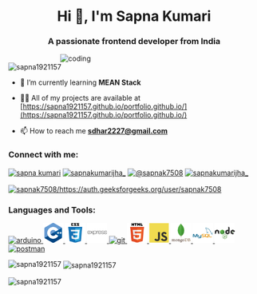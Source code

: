 <h1 align="center">Hi 👋, I'm Sapna Kumari</h1>
<h3 align="center">A passionate frontend developer from India</h3>

<img src="https://camo.githubusercontent.com/cae12fddd9d6982901d82580bdf321d81fb299141098ca1c2d4891870827bf17/68747470733a2f2f6d69726f2e6d656469756d2e636f6d2f6d61782f313336302f302a37513379765349765f7430696f4a2d5a2e676966" alt="coding" align="right" width="400">

<p align="left"> <img src="https://komarev.com/ghpvc/?username=sapna1921157&label=Profile%20views&color=0e75b6&style=flat" alt="sapna1921157" /> </p>

- 🌱 I’m currently learning **MEAN Stack**

- 👨‍💻 All of my projects are available at [https://sapna1921157.github.io/portfolio.github.io/](https://sapna1921157.github.io/portfolio.github.io/)

- 📫 How to reach me **sdhar2227@gmail.com**

<h3 align="left">Connect with me:</h3>
<p align="left">
<a href="https://linkedin.com/in/sapna kumari" target="blank"><img align="center" src="https://raw.githubusercontent.com/rahuldkjain/github-profile-readme-generator/master/src/images/icons/Social/linked-in-alt.svg" alt="sapna kumari" height="30" width="40" /></a>
<a href="https://instagram.com/sapnakumarijha_" target="blank"><img align="center" src="https://raw.githubusercontent.com/rahuldkjain/github-profile-readme-generator/master/src/images/icons/Social/instagram.svg" alt="sapnakumarijha_" height="30" width="40" /></a>
<a href="https://www.hackerrank.com/@sapnak7508" target="blank"><img align="center" src="https://raw.githubusercontent.com/rahuldkjain/github-profile-readme-generator/master/src/images/icons/Social/hackerrank.svg" alt="@sapnak7508" height="30" width="40" /></a>
<a href="https://www.leetcode.com/sapnakumarijha_" target="blank"><img align="center" src="https://raw.githubusercontent.com/rahuldkjain/github-profile-readme-generator/master/src/images/icons/Social/leet-code.svg" alt="sapnakumarijha_" height="30" width="40" /></a>

<a href="https://auth.geeksforgeeks.org/user/sapnak7508/https://auth.geeksforgeeks.org/user/sapnak7508" target="blank"><img align="center" src="https://raw.githubusercontent.com/rahuldkjain/github-profile-readme-generator/master/src/images/icons/Social/geeks-for-geeks.svg" alt="sapnak7508/https://auth.geeksforgeeks.org/user/sapnak7508" height="30" width="40" /></a>
</p>

<h3 align="left">Languages and Tools:</h3>
<p align="left"> <a href="https://www.arduino.cc/" target="_blank" rel="noreferrer"> <img src="https://cdn.worldvectorlogo.com/logos/arduino-1.svg" alt="arduino" width="40" height="40"/> </a> <a href="https://www.w3schools.com/cpp/" target="_blank" rel="noreferrer"> <img src="https://raw.githubusercontent.com/devicons/devicon/master/icons/cplusplus/cplusplus-original.svg" alt="cplusplus" width="40" height="40"/> </a> <a href="https://www.w3schools.com/css/" target="_blank" rel="noreferrer"> <img src="https://raw.githubusercontent.com/devicons/devicon/master/icons/css3/css3-original-wordmark.svg" alt="css3" width="40" height="40"/> </a> <a href="https://expressjs.com" target="_blank" rel="noreferrer"> <img src="https://raw.githubusercontent.com/devicons/devicon/master/icons/express/express-original-wordmark.svg" alt="express" width="40" height="40"/> </a> <a href="https://git-scm.com/" target="_blank" rel="noreferrer"> <img src="https://www.vectorlogo.zone/logos/git-scm/git-scm-icon.svg" alt="git" width="40" height="40"/> </a> <a href="https://www.w3.org/html/" target="_blank" rel="noreferrer"> <img src="https://raw.githubusercontent.com/devicons/devicon/master/icons/html5/html5-original-wordmark.svg" alt="html5" width="40" height="40"/> </a> <a href="https://developer.mozilla.org/en-US/docs/Web/JavaScript" target="_blank" rel="noreferrer"> <img src="https://raw.githubusercontent.com/devicons/devicon/master/icons/javascript/javascript-original.svg" alt="javascript" width="40" height="40"/> </a> <a href="https://www.mongodb.com/" target="_blank" rel="noreferrer"> <img src="https://raw.githubusercontent.com/devicons/devicon/master/icons/mongodb/mongodb-original-wordmark.svg" alt="mongodb" width="40" height="40"/> </a> <a href="https://www.mysql.com/" target="_blank" rel="noreferrer"> <img src="https://raw.githubusercontent.com/devicons/devicon/master/icons/mysql/mysql-original-wordmark.svg" alt="mysql" width="40" height="40"/> </a> <a href="https://nodejs.org" target="_blank" rel="noreferrer"> <img src="https://raw.githubusercontent.com/devicons/devicon/master/icons/nodejs/nodejs-original-wordmark.svg" alt="nodejs" width="40" height="40"/> </a> <a href="https://postman.com" target="_blank" rel="noreferrer"> <img src="https://www.vectorlogo.zone/logos/getpostman/getpostman-icon.svg" alt="postman" width="40" height="40"/> </a> <a href="https://reactjs.org/" target="_blank" rel="noreferrer"> 
<!--   <img src="https://raw.githubusercontent.com/devicons/devicon/master/icons/react/react-original-wordmark.svg" alt="react" width="40" height="40"/>  -->
</a>
</p>

<p><img align="left" src="https://github-readme-stats.vercel.app/api/top-langs?username=sapna1921157&show_icons=true&locale=en&layout=compact" alt="sapna1921157" /></p>

<p>&nbsp;<img align="center" src="https://github-readme-stats.vercel.app/api?username=sapna1921157&show_icons=true&locale=en" alt="sapna1921157" /></p>

<p><img align="center" src="https://github-readme-streak-stats.herokuapp.com/?user=sapna1921157&" alt="sapna1921157" /></p>
